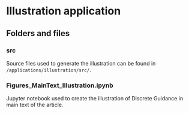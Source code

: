 # Illustration application
## Folders and files
### src
Source files used to generate the illustration can be found in `/applications/illustration/src/`.

### Figures_MainText_Illustration.ipynb
Jupyter notebook used to create the illustration of Discrete Guidance in main text of the article.
